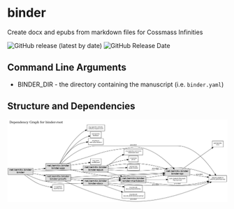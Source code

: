# binder
Create docx and epubs from markdown files for Cossmass Infinities

![GitHub release (latest by date)](
https://img.shields.io/github/v/release/kemitix/binder?style=for-the-badge)
![GitHub Release Date](
https://img.shields.io/github/release-date/kemitix/binder?style=for-the-badge)

## Command Line Arguments

* BINDER_DIR - the directory containing the manuscript (i.e. `binder.yaml`)

## Structure and Dependencies

![Reactor Graph](doc/images/reactor-graph.png)
